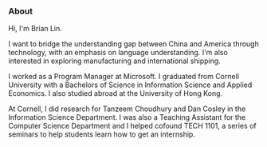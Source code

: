 ### About

Hi, I'm Brian Lin.

I want to bridge the understanding gap between China and America through technology, with an emphasis on language understanding. I'm also interested in exploring manufacturing and international shipping.

I worked as a Program Manager at Microsoft. I graduated from Cornell University with a Bachelors of Science in Information Science and Applied Economics. I also studied abroad at the University of Hong Kong.

At Cornell, I did research for Tanzeem Choudhury and Dan Cosley in the Information Science Department. I was also a Teaching Assistant for the Computer Science Department and I helped cofound TECH 1101, a series of seminars to help students learn how to get an internship.